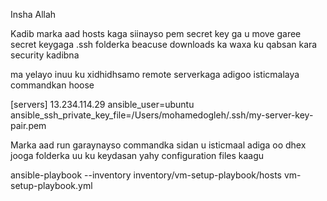 Insha Allah 

Kadib marka aad hosts kaga siinayso pem secret key ga u move garee secret keygaga .ssh folderka beacuse downloads ka waxa ku qabsan kara security kadibna

ma yelayo inuu ku xidhidhsamo remote serverkaga  adigoo isticmalaya commandkan hoose

[servers]
13.234.114.29 ansible_user=ubuntu ansible_ssh_private_key_file=/Users/mohamedogleh/.ssh/my-server-key-pair.pem


Marka aad run garaynayso commandka sidan u isticmaal adiga oo dhex jooga folderka uu ku keydasan yahy configuration files kaagu

ansible-playbook --inventory inventory/vm-setup-playbook/hosts vm-setup-playbook.yml 
